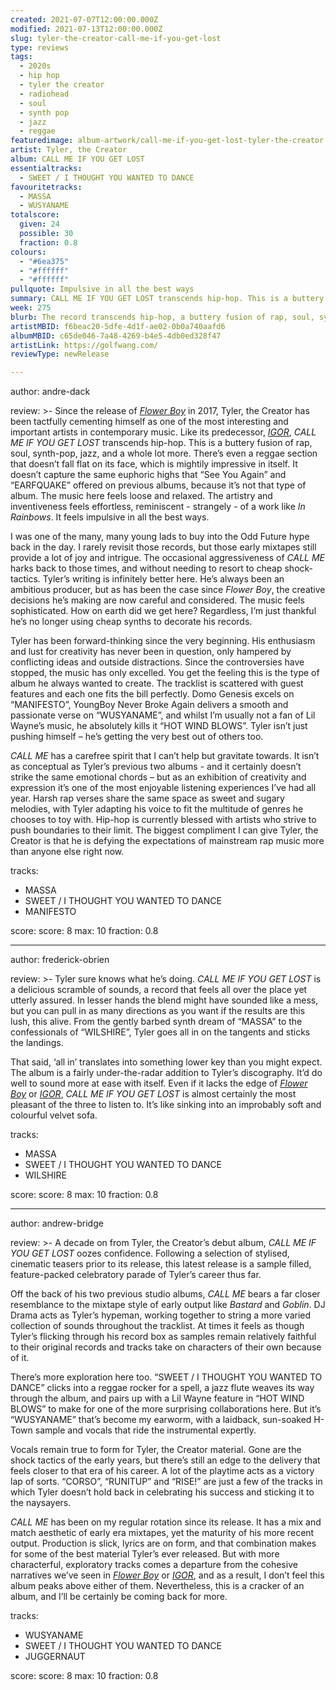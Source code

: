 ```yaml
---
created: 2021-07-07T12:00:00.000Z
modified: 2021-07-13T12:00:00.000Z
slug: tyler-the-creator-call-me-if-you-get-lost
type: reviews
tags:
  - 2020s
  - hip hop
  - tyler the creator
  - radiohead
  - soul
  - synth pop
  - jazz
  - reggae
featuredimage: album-artwork/call-me-if-you-get-lost-tyler-the-creator.jpg
artist: Tyler, the Creator
album: CALL ME IF YOU GET LOST
essentialtracks:
  - SWEET / I THOUGHT YOU WANTED TO DANCE
favouritetracks:
  - MASSA
  - WUSYANAME
totalscore:
  given: 24
  possible: 30
  fraction: 0.8
colours:
  - "#6ea375"
  - "#ffffff"
  - "#ffffff"
pullquote: Impulsive in all the best ways
summary: CALL ME IF YOU GET LOST transcends hip-hop. This is a buttery fusion of rap, soul, synth-pop, jazz, and a whole lot more. There’s even a reggae section that doesn’t fall flat on its face.
week: 275
blurb: The record transcends hip-hop, a buttery fusion of rap, soul, synth-pop, jazz, and a whole lot more. There’s even a reggae section that hits the spot.
artistMBID: f6beac20-5dfe-4d1f-ae02-0b0a740aafd6
albumMBID: c65de046-7a48-4269-b4e5-4db0ed328f47
artistLink: https://golfwang.com/
reviewType: newRelease

---
```


author: andre-dack

review: >-
  Since the release of _[Flower Boy](/reviews/tyler-the-creator-flower-boy/)_ in 2017, Tyler, the Creator has been tactfully cementing himself as one of the most interesting and important artists in contemporary music. Like its predecessor, _[IGOR](/reviews/tyler-the-creator-igor/)_, _CALL ME IF YOU GET LOST_ transcends hip-hop. This is a buttery fusion of rap, soul, synth-pop, jazz, and a whole lot more. There’s even a reggae section that doesn’t fall flat on its face, which is mightily impressive in itself. It doesn’t capture the same euphoric highs that “See You Again” and “EARFQUAKE” offered on previous albums, because it’s not that type of album. The music here feels loose and relaxed. The artistry and inventiveness feels effortless, reminiscent - strangely - of a work like _In Rainbows_. It feels impulsive in all the best ways.

  I was one of the many, many young lads to buy into the Odd Future hype back in the day. I rarely revisit those records, but those early mixtapes still provide a lot of joy and intrigue. The occasional aggressiveness of _CALL ME_ harks back to those times, and without needing to resort to cheap shock-tactics. Tyler’s writing is infinitely better here. He’s always been an ambitious producer, but as has been the case since _Flower Boy_, the creative decisions he’s making are now careful and considered. The music feels sophisticated. How on earth did we get here? Regardless, I’m just thankful he’s no longer using cheap synths to decorate his records.

  Tyler has been forward-thinking since the very beginning. His enthusiasm and lust for creativity has never been in question, only hampered by conflicting ideas and outside distractions. Since the controversies have stopped, the music has only excelled. You get the feeling this is the type of album he always wanted to create. The tracklist is scattered with guest features and each one fits the bill perfectly. Domo Genesis excels on “MANIFESTO”, YoungBoy Never Broke Again delivers a smooth and passionate verse on “WUSYANAME”, and whilst I’m usually not a fan of Lil Wayne’s music, he absolutely kills it “HOT WIND BLOWS”. Tyler isn’t just pushing himself – he’s getting the very best out of others too.

  _CALL ME_ has a carefree spirit that I can’t help but gravitate towards. It isn’t as conceptual as Tyler’s previous two albums - and it certainly doesn’t strike the same emotional chords – but as an exhibition of creativity and expression it’s one of the most enjoyable listening experiences I’ve had all year. Harsh rap verses share the same space as sweet and sugary melodies, with Tyler adapting his voice to fit the multitude of genres he chooses to toy with. Hip-hop is currently blessed with artists who strive to push boundaries to their limit. The biggest compliment I can give Tyler, the Creator is that he is defying the expectations of mainstream rap music more than anyone else right now.

tracks:
  - MASSA
  - SWEET / I THOUGHT YOU WANTED TO DANCE
  - MANIFESTO

score:
  score: 8
  max: 10
  fraction: 0.8

---

author: frederick-obrien

review: >-
  Tyler sure knows what he’s doing. _CALL ME IF YOU GET LOST_ is a delicious scramble of sounds, a record that feels all over the place yet utterly assured. In lesser hands the blend might have sounded like a mess, but you can pull in as many directions as you want if the results are this lush, this alive. From the gently barbed synth dream of “MASSA” to the confessionals of “WILSHIRE”, Tyler goes all in on the tangents and sticks the landings.

  That said, ‘all in’ translates into something lower key than you might expect. The album is a fairly under-the-radar addition to Tyler’s discography. It’d do well to sound more at ease with itself. Even if it lacks the edge of _[Flower Boy](/reviews/tyler-the-creator-flower-boy/)_ or _[IGOR](/reviews/tyler-the-creator-igor/)_, _CALL ME IF YOU GET LOST_ is almost certainly the most pleasant of the three to listen to. It’s like sinking into an improbably soft and colourful velvet sofa.

tracks:
  - MASSA
  - SWEET / I THOUGHT YOU WANTED TO DANCE
  - WILSHIRE

score:
  score: 8
  max: 10
  fraction: 0.8

---

author: andrew-bridge

review: >-
  A decade on from Tyler, the Creator’s debut album, *CALL ME IF YOU GET LOST* oozes confidence. Following a selection of stylised, cinematic teasers prior to its release, this latest release is a sample filled, feature-packed celebratory parade of Tyler’s career thus far.

  Off the back of his two previous studio albums, *CALL ME* bears a far closer resemblance to the mixtape style of early output like *Bastard* and *Goblin*. DJ Drama acts as Tyler’s hypeman, working together to string a more varied collection of sounds throughout the tracklist. At times it feels as though Tyler’s flicking through his record box as samples remain relatively faithful to their original records and tracks take on characters of their own because of it.

  There’s more exploration here too. “SWEET / I THOUGHT YOU WANTED TO DANCE” clicks into a reggae rocker for a spell, a jazz flute weaves its way through the album, and pairs up with a Lil Wayne feature in “HOT WIND BLOWS” to make for one of the more surprising collaborations here. But it’s “WUSYANAME” that’s become my earworm, with a laidback, sun-soaked H-Town sample and vocals that ride the instrumental expertly.

  Vocals remain true to form for Tyler, the Creator material. Gone are the shock tactics of the early years, but there’s still an edge to the delivery that feels closer to that era of his career. A lot of the playtime acts as a victory lap of sorts. “CORSO”, “RUNITUP” and “RISE!” are just a few of the tracks in which Tyler doesn’t hold back in celebrating his success and sticking it to the naysayers.

  *CALL ME* has been on my regular rotation since its release. It has a mix and match aesthetic of early era mixtapes, yet the maturity of his more recent output. Production is slick, lyrics are on form, and that combination makes for some of the best material Tyler’s ever released. But with more characterful, exploratory tracks comes a departure from the cohesive narratives we’ve seen in *[Flower Boy](/reviews/tyler-the-creator-flower-boy/)* or *[IGOR](/reviews/tyler-the-creator-igor/)*, and as a result, I don’t feel this album peaks above either of them. Nevertheless, this is a cracker of an album, and I’ll be certainly be coming back for more.

tracks:
  - WUSYANAME
  - SWEET / I THOUGHT YOU WANTED TO DANCE
  - JUGGERNAUT

score:
  score: 8
  max: 10
  fraction: 0.8
